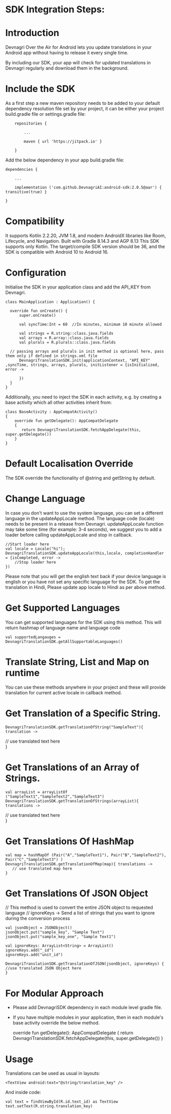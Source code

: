 # SDK Integration Steps:

# Introduction

Devnagri Over the Air for Android lets you update translations in your Android app without having to release it every single time.

By including our SDK, your app will check for updated translations in Devnagri regularly and download them in the background.

# Include the SDK

As a first step a new maven repository needs to be added to your default dependency resolution file set by your project, it can be either your project build.gradle file or settings.gradle file:

        repositories {

            ...

            maven { url 'https://jitpack.io' }

        }

Add the below dependency in your app build.gradle file:

    dependencies {

        ...

        implementation ('com.github.DevnagriAI:android-sdk:2.0.5@aar') { transitive(true) }

    }

# Compatibility

It supports Kotlin 2.2.20, JVM 1.8, and modern AndroidX libraries like Room, Lifecycle, and Navigation. Built with Gradle 8.14.3 and AGP 8.13 This SDK supports only Kotlin. The target/compile SDK version should be 36, and the SDK is compatible with Android 10 to Android 16.

# Configuration

Initialise the SDK in your application class and add the API_KEY from Devnagri.

    class MainApplication : Application() {

      override fun onCreate() {
          super.onCreate()

          val syncTime:Int = 60  //In minutes, minimum 10 minute allowed

          val strings = R.string::class.java.fields
          val arrays = R.array::class.java.fields
          val plurals = R.plurals::class.java.fields

      // passing arrays and plurals in init method is optional here, pass them only if defined in strings.xml file
          DevnagriTranslationSDK.init(applicationContext, "API_KEY" ,syncTime, strings, arrays, plurals, initListener = {isInitialized, error ->

          })
      }
    }

Additionally, you need to inject the SDK in each activity, e.g. by creating a base activity which all other activities inherit from:

    class BaseActivity : AppCompatActivity()
    {
        override fun getDelegate(): AppCompatDelegate
        {
           return DevnagriTranslationSDK.fetchAppDelegate(this, super.getDelegate())
        }
    }

# Default Localisation Override

The SDK override the functionality of @string and getString by default.

# Change Language

In case you don't want to use the system language, you can set a different language in the updateAppLocale method. The language code (locale) needs to be present in a release from Devnagri.
updateAppLocale function may take some time (for example: 3-4 seconds), we suggest you to add a loader before calling updateAppLocale and stop in callback.

    //Start loader here
    val locale = Locale("hi");
    DevnagriTranslationSDK.updateAppLocale(this,locale, completionHandler = {isCompleted, error ->
    	//Stop loader here
    })

Please note that you will get the english text back if your device language is english or you have not set any specific language for the SDK. To get the translation in Hindi, Please update app locale to Hindi as per above method.

# Get Supported Languages

You can get supported languages for the SDK using this method.
This will return hashmap of language name and language code

    val supportedLangauges =  DevnagriTranslationSDK.getAllSupportableLanguages()

# Translate String, List and Map on runtime

You can use these methods anywhere in your project and these will provide translation for current active locale in callback method.

# Get Translation of a Specific String.

    DevnagriTranslationSDK.getTranslationOfString("SampleText"){ translation ->

// use translated text here  
 }

# Get Translations of an Array of Strings.

    val arrayList = arrayListOf ("SampleText1","SampleText2","SampleText3")
    DevnagriTranslationSDK.getTranslationOfStrings(arrayList){ translations ->

// use translated text here  
 }

# Get Translations Of HashMap

    val map = hashMapOf (Pair("A","SampleText1"), Pair("B","SampleText2"), Pair("C","SampleText3") )
    DevnagriTranslationSDK.getTranslationOfMap(map){ translations ->
       // use translated map here
    }

# Get Translations Of JSON Object

// This method is used to convert the entire JSON object to requested language
// ignoreKeys -> Send a list of strings that you want to ignore during the conversion process

    val jsonObject = JSONObject()
    jsonObject.put("sample_key", "Sample Text")
    jsonObject.put("sample_key_one", "Sample Text1")

    val ignoreKeys: ArrayList<String> = ArrayList()
    ignoreKeys.add("_id")
    ignoreKeys.add("unit_id")

    DevnagriTranslationSDK.getTranslationOfJSON(jsonObject, ignoreKeys) {
    //use translated JSON Object here
    }

# For Modular Approach

- Please add DevnagriSDK dependency in each module level gradle file.
- If you have multiple modules in your application,
  then in each module's base activity override the below method.

  override fun getDelegate(): AppCompatDelegate {
  return DevnagriTranslationSDK.fetchAppDelegate(this, super.getDelegate())
  }

# Usage

Translations can be used as usual in layouts:

    <TextView android:text="@string/translation_key" />

And inside code:

    val text = findViewById(R.id.text_id) as TextView
    text.setText(R.string.translation_key)

